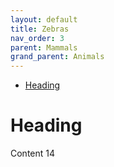```yaml
---
layout: default
title: Zebras
nav_order: 3
parent: Mammals
grand_parent: Animals
---
```


- [Heading](#heading)

# Heading

Content 14